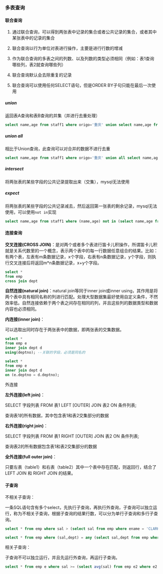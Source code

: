 ### 多表查询

####  联合查询

1. 通过联合查询，可以得到两张表中记录的集合或者公共记录的集合，或者其中某张表中的记录的集合

2. 联合查询以行为单位对表进行操作，主要是进行行数的增减

3. 作为联合查询的多表之间的列数、以及列数的类型必须相同（例如：表1查询哪些列，表2就查询哪些列）

4. 联合查询默认会去除重复的记录

5. 联合查询可以使用任何SELECT语句，但是ORDER BY子句只能在最后一次使用

##### union

返回表A查询和表B查询的并集（并进行去重处理）

```sql
select name,age from staff1 where origo='重庆' union select name,age from user;  #查询表1 origo为重庆的name，age字段的结果 加上表2查询name，age的结果，并进行去重处理（要求两表的name和age数据类型一致）
```

##### union all

相比于Union查询，此查询可以对合并的数据不进行去重

```sql
select name,age from staff1 where origo='重庆' union all select name,age from user; #没有进行去重处理
```

##### intersect

将两张表的某些字段的公共记录提取出来（交集），mysql无法使用

##### expect

将两张表的某些字段的公共记录减去，然后返回第一张表的剩余记录，mysql无法使用，可以使用`not in`实现

```sql
select name,age from staff1 where (name,age) not in (select name,age from user);  #查询表1 与 表2 的差集（将表1的查询结果减去表1与表2的交集）
```

#### 连接查询

**交叉连接(CROSS JOIN)**：是对两个或者多个表进行笛卡儿积操作，所谓笛卡儿积就是关系代数里的一个概念，表示两个表中的每一行数据任意组合的结果。比如：有两个表，左表有m条数据记录，x个字段，右表有n条数据记录，y个字段，则执行交叉连接后将返回m*n条数据记录，x+y个字段。

```sql
select * 
from emp
cross join dept
```

**自然连接(natural join)**：natural join等同于inner join或inner using，其作用是将两个表中具有相同名称的列进行匹配。处理大型数据集最好使用自定义条件，不然效率低。自然连接依赖于两个表之间存在相同的列，并且这些列的数据类型和数据内容也必须相同。

**内连接(inner join)**：

可以选取出同时存在于两张表中的数据，即两张表的交集数据。

```sql
select * 
from emp e
inner join dept d
using(deptno); --关联的字段，必须是同名的

select * 
from emp e
inner join dept d
on (e.deptno = d.deptno);
```

外连接

**左外连接(left join)**：

SELECT 字段列表 FROM 表1 LEFT [OUTER] JOIN 表2 ON 条件列表;

查询表1的所有数据，其中包含表1和表2交集部分的数据

**右外连接(right join)**：

SELECT 字段列表 FROM 表1 RIGHT [OUTER] JOIN 表2 ON 条件列表;

查询表2的所有数据包含表1和表2交集部分的数据

**全外连接(full outer join)**：

只要左表（table1）和右表（table2）其中一个表中存在匹配，则返回行，结合了 LEFT JOIN 和 RIGHT JOIN 的结果。

#### 子查询

不相关子查询：

一条SQL语句含有多个select，先执行子查询，再执行外查询，子查询可以独立运行，称为不相关子查询，根据子查询的结果行数，可以分为单行子查询和多行子查询。

```sql
select * from emp where sal > (select sal from emp where ename = 'CLARK');

select * from emp where (sal,dept) = any (select sal,dept from emp where ename = 'CLARK');
```

相关子查询：

子查询不可以独立运行，并且先运行外查询，再运行子查询。

```sql
select * from emp e where sal >= (select avg(sal) from emp e2 where e2.job = e.job)
```

